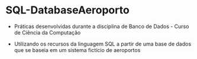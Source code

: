 # SQL-DatabaseAeroporto

- Práticas desenvolvidas durante a disciplina de Banco de Dados - Curso de Ciência da Computação

- Utilizando os recursos da linguagem SQL a partir de uma base de dados que se baseia em um sistema fictício de aeroportos
